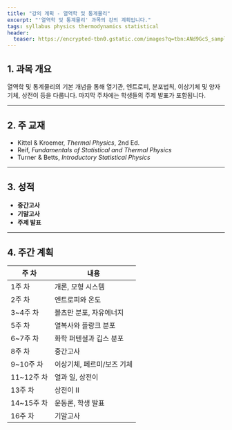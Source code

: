 ```yaml
---
title: "강의 계획 - 열역학 및 통계물리"
excerpt: "'열역학 및 통계물리' 과목의 강의 계획입니다."
tags: syllabus physics thermodynamics statistical
header:
  teaser: https://encrypted-tbn0.gstatic.com/images?q=tbn:ANd9GcS_sample
---
```


## 1. 과목 개요
열역학 및 통계물리의 기본 개념을 통해 열기관, 엔트로피, 분포법칙, 이상기체 및 양자 기체, 상전이 등을 다룹니다. 마지막 주차에는 학생들의 주제 발표가 포함됩니다.

---

## 2. 주 교재
- Kittel & Kroemer, *Thermal Physics*, 2nd Ed.
- Reif, *Fundamentals of Statistical and Thermal Physics*
- Turner & Betts, *Introductory Statistical Physics*

---

## 3. 성적
- **중간고사**
- **기말고사**
- **주제 발표**

---

## 4. 주간 계획

| 주 차 | 내용 |
|------|------|
| 1주 차 | 개론, 모형 시스템 |
| 2주 차 | 엔트로피와 온도 |
| 3~4주 차 | 볼츠만 분포, 자유에너지 |
| 5주 차 | 열복사와 플랑크 분포 |
| 6~7주 차 | 화학 퍼텐셜과 깁스 분포 |
| 8주 차 | 중간고사 |
| 9~10주 차 | 이상기체, 페르미/보즈 기체 |
| 11~12주 차 | 열과 일, 상전이 |
| 13주 차 | 상전이 II |
| 14~15주 차 | 운동론, 학생 발표 |
| 16주 차 | 기말고사 |
